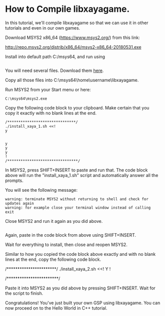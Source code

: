 # How to Compile libxayagame. 

In this tutorial, we'll compile libxayagame so that we can use it in other tutorials and even in our own games. 

Download MSYS2 x86_64 (https://www.msys2.org/) from this link: 

http://repo.msys2.org/distrib/x86_64/msys2-x86_64-20180531.exe

Install into default path C:/msys64, and run using
 
![]()

You will need several files. Download them [here]().

Copy all those files into C:\msys64\home\username\libxayagame.

Run MSYS2 from your Start menu or here:

	C:\msys64\msys2.exe

Copy the following code block to your clipboard. Make certain that you copy it exactly with no blank lines at the end. 

	/*******************************/
	./install_xaya_1.sh <<!
	y


	y
	y
	y
	! 
	/********************************/

In MSYS2, press SHIFT+INSERT to paste and run that. The code block above will run the "install_xaya_1.sh" script and automatically answer all the prompts. 

You will see the following message:

	warning: terminate MSYS2 without returning to shell and check for updates again
	warning: for example close your terminal window instead of calling exit

Close MSYS2 and run it again as you did above.

![]()

Again, paste in the code block from above using SHIFT+INSERT. 

Wait for everything to install, then close and reopen MSYS2. 

Similar to how you copied the code block above exactly and with no blank lines at the end, copy the following code block.

/***********************/
./install_xaya_2.sh <<!
Y
!

/************************/

Paste it into MSYS2 as you did above by pressing SHIFT+INSERT. Wait for the script to finish. 

Congratulations! You've just built your own GSP using libxayagame. You can now proceed on to the Hello World in C++ tutorial.



